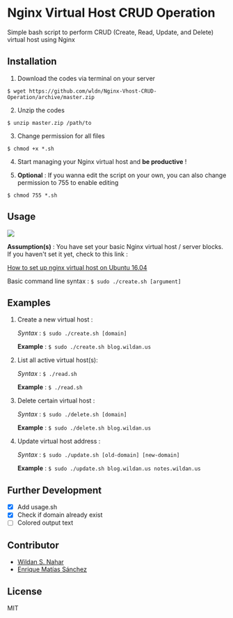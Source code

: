 # Nginx Virtual Host CRUD Operation

Simple bash script to perform CRUD (Create, Read, Update, and Delete) virtual host using Nginx

## Installation
1. Download the codes via terminal on your server

  `$ wget https://github.com/wldn/Nginx-Vhost-CRUD-Operation/archive/master.zip`

2. Unzip the codes

  `$ unzip master.zip /path/to`
  
3. Change permission for all files

  `$ chmod +x *.sh`
  
4. Start managing your Nginx virtual host and **be productive** !

5. **Optional** : If you wanna edit the script on your own, you can also change permission to 755 to enable editing

  `$ chmod 755 *.sh`
  
## Usage

![](http://i.giphy.com/bmJBov60DXOvu.gif)

**Assumption(s)** : You have set your basic Nginx virtual host / server blocks. If you haven't set it yet, check to this link : 

[How to set up nginx virtual host on Ubuntu 16.04](https://www.digitalocean.com/community/tutorials/how-to-set-up-nginx-server-blocks-virtual-hosts-on-ubuntu-16-04)

Basic command line syntax :
  `$ sudo ./create.sh [argument]`

## Examples
1. Create a new virtual host : 
   
   *Syntax* : `$ sudo ./create.sh [domain]`

   **Example** : `$ sudo ./create.sh blog.wildan.us`

2. List all active virtual host(s): 
   
   *Syntax* : `$ ./read.sh`

   **Example** : `$ ./read.sh`

3. Delete certain virtual host : 
   
   *Syntax* : `$ sudo ./delete.sh [domain]`

   **Example** : `$ sudo ./delete.sh blog.wildan.us`

4. Update virtual host address : 
   
   *Syntax* : `$ sudo ./update.sh [old-domain] [new-domain]`

   **Example** : `$ sudo ./update.sh blog.wildan.us notes.wildan.us`

## Further Development
- [x] Add usage.sh
- [x] Check if domain already exist
- [ ] Colored output text

## Contributor
- [Wildan S. Nahar](http://github.com/wildan3105)
- [Enrique Matías Sánchez](http://github.com/quique)

## License

MIT
